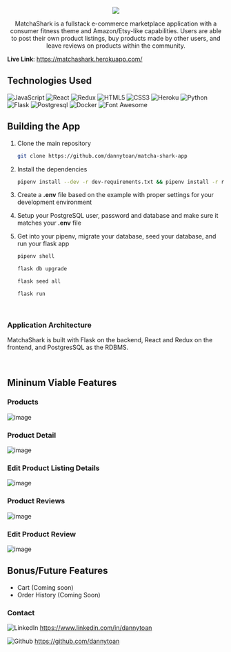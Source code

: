 <p align="center">
  <img src="https://res.cloudinary.com/matchaprince/image/upload/v1657157589/matcha_shark_logo_maiavt.png">
</p>
<p align="center">MatchaShark is a fullstack e-commerce marketplace application with a consumer fitness theme and Amazon/Etsy-like capabilities. Users are able to post their own product listings, buy products made by other users, and leave reviews on products within the community.</p>


**Live Link**: https://matchashark.herokuapp.com/
<br>

## Technologies Used
![JavaScript](https://img.shields.io/badge/javascript-%23323330.svg?style=for-the-badge&logo=javascript&logoColor=%23F7DF1E)
![React](https://img.shields.io/badge/react-%2320232a.svg?style=for-the-badge&logo=react&logoColor=%2361DAFB)
![Redux](https://img.shields.io/badge/redux-%23593d88.svg?style=for-the-badge&logo=redux&logoColor=white)
![HTML5](https://img.shields.io/badge/html5-%23E34F26.svg?style=for-the-badge&logo=html5&logoColor=white)
![CSS3](https://img.shields.io/badge/css3-%231572B6.svg?style=for-the-badge&logo=css3&logoColor=white)
![Heroku](https://img.shields.io/badge/heroku-%23430098.svg?style=for-the-badge&logo=heroku&logoColor=white)
![Python](https://img.shields.io/badge/Python-FFD43B?style=for-the-badge&logo=python&logoColor=blue)
![Flask](https://img.shields.io/badge/Flask-000000?style=for-the-badge&logo=flask&logoColor=white)
![Postgresql](https://img.shields.io/badge/PostgreSQL-316192?style=for-the-badge&logo=postgresql&logoColor=white)
![Docker](https://img.shields.io/badge/Docker-2CA5E0?style=for-the-badge&logo=docker&logoColor=white)
![Font Awesome](https://img.shields.io/badge/Font_Awesome-339AF0?style=for-the-badge&logo=fontawesome&logoColor=white)


## Building the App
1. Clone the main repository

   ```bash
   git clone https://github.com/dannytoan/matcha-shark-app
   ```

2. Install the dependencies

      ```bash
      pipenv install --dev -r dev-requirements.txt && pipenv install -r requirements.txt
      ```

3. Create a **.env** file based on the example with proper settings for your
   development environment
4. Setup your PostgreSQL user, password and database and make sure it matches your **.env** file

5. Get into your pipenv, migrate your database, seed your database, and run your flask app

   ```bash
   pipenv shell
   ```

   ```bash
   flask db upgrade
   ```

   ```bash
   flask seed all
   ```

   ```bash
   flask run
   ```
   
<br>

### Application Architecture

MatchaShark is built with Flask on the backend, React and Redux on the frontend, and PostgresSQL as the RDBMS.

<br>

## Mininum Viable Features
### Products
![image](https://user-images.githubusercontent.com/96567728/178895899-5987d77b-996a-4dc0-a170-6353d98c53ab.png)
### Product Detail
![image](https://user-images.githubusercontent.com/96567728/178896314-4011f599-9241-4247-9af2-793da3889937.png)
### Edit Product Listing Details
![image](https://user-images.githubusercontent.com/96567728/178897144-e0a5d41a-078d-4113-a4c7-f424680f480a.png)
### Product Reviews
![image](https://user-images.githubusercontent.com/96567728/178896616-1c03d57e-cfa4-476f-9800-a70eeb5b953e.png)
### Edit Product Review
![image](https://user-images.githubusercontent.com/96567728/178896951-2ad4eb7c-5486-46b9-85ef-da7b87d44f30.png)


## Bonus/Future Features
* Cart (Coming soon)
* Order History (Coming Soon)

### Contact
![LinkedIn](https://img.shields.io/badge/LinkedIn-0077B5?style=for-the-badge&logo=linkedin&logoColor=white) https://www.linkedin.com/in/dannytoan


![Github](https://img.shields.io/badge/GitHub-100000?style=for-the-badge&logo=github&logoColor=white) https://github.com/dannytoan
